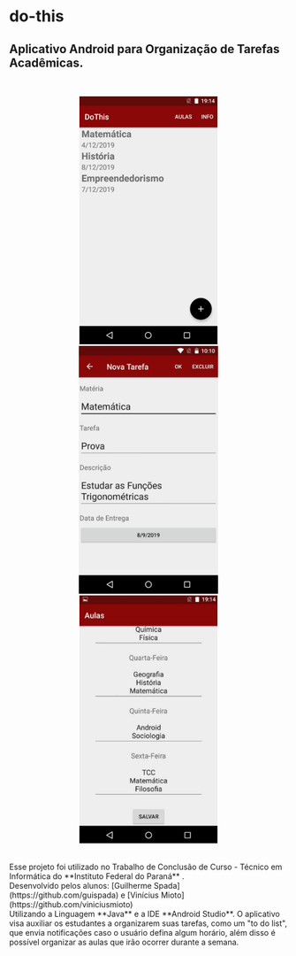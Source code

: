 # do-this
 Aplicativo Android para Organização de Tarefas Acadêmicas.
---
<br>
<html>
<p align="center">
  <img src="https://github.com/viniciusmioto/portfolio/blob/master/img/prints/dothis-2.png" width="250" title="tela inicial">
  <img src="https://github.com/viniciusmioto/portfolio/blob/master/img/prints/do-this.jpg" width="252" title="tarefas">
  <img src="https://github.com/viniciusmioto/portfolio/blob/master/img/prints/dothis-3.png" width="250" title="tarefas">
</p>
</html>
<br>
Esse projeto foi utilizado no Trabalho de Conclusão de Curso - Técnico em Informática do **Instituto Federal do Paraná** .<br>
Desenvolvido pelos alunos: [Guilherme Spada](https://github.com/guispada) e [Vinícius Mioto](https://github.com/viniciusmioto)<br>
Utilizando a Linguagem **Java** e a IDE **Android Studio**. O aplicativo visa auxiliar os estudantes a organizarem suas tarefas, como um "to do list", que envia notificações caso o usuário defina algum horário, além disso é possível organizar as aulas que irão ocorrer durante a semana.
